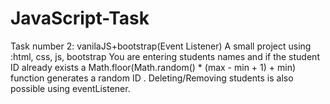 # JavaScript-Task
Task number 2: vanilaJS+bootstrap(Event Listener)
A small project using :html, css, js, bootstrap
You are entering students names and if the student ID already exists a Math.floor(Math.random() * (max - min + 1) + min) function generates a random ID . Deleting/Removing students is also possible using eventListener.
